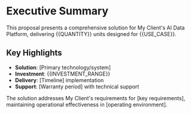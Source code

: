 # Executive Summary

<!-- Guiding prompts - remove when drafting:
• Start with client's business challenge or need
• Position your solution as the optimal response  
• Highlight key differentiators and value proposition
• Include investment range and timeline summary
• Connect to broader client strategic goals
• Add confidence statement about delivery capability
-->

This proposal presents a comprehensive solution for My Client's AI Data Platform, delivering {{QUANTITY}} units designed for {{USE_CASE}}.

## Key Highlights

- **Solution**: [Primary technology/system]
- **Investment**: {{INVESTMENT_RANGE}}
- **Delivery**: [Timeline] implementation
- **Support**: [Warranty period] with technical support

The solution addresses My Client's requirements for [key requirements], maintaining operational effectiveness in [operating environment].

<!-- Content development notes:
• Target: 250 words (current: ~100 words)
• Priority: CRITICAL - this section sells the entire proposal
• Next: Expand on specific benefits and ROI
• Consider: Client-specific requirements and use cases
-->